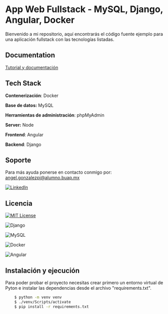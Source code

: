 
# App Web Fullstack - MySQL, Django, Angular, Docker

Bienvenido a mi repositorio, aquí encontrarás el código fuente ejemplo para una aplicación fullstack con las tecnologías listadas.



## Documentation

[Tutorial y documentación](https://pinola.notion.site/Construyendo-una-App-Web-con-Docker-MySQL-Django-y-Angular-e83fbbab72bb4da19858445c7a36f7a1?pvs=4)


## Tech Stack
**Contenerización**: Docker

**Base de datos:** MySQL

**Herramientas de administración**: phpMyAdmin

**Server:** Node

**Frontend**: Angular

**Backend**: Django


## Soporte

Para más ayuda ponerse en contacto conmigo por: angel.gonzalezpi@alumno.buap.mx

[![LinkedIn](https://img.shields.io/badge/LinkedIn-0077B5?style=for-the-badge&logo=linkedin&logoColor=white)](https://www.linkedin.com/in/agpineda/)


## Licencia


[![MIT License](https://img.shields.io/badge/License-MIT-green.svg)](https://choosealicense.com/licenses/mit/)


![Django](https://img.shields.io/badge/Django-092E20?style=for-the-badge&logo=django&logoColor=white) 

![MySQL](https://img.shields.io/badge/MySQL-00000F?style=for-the-badge&logo=mysql&logoColor=white)

![Docker](https://img.shields.io/badge/docker-%230db7ed.svg?style=for-the-badge&logo=docker&logoColor=white)

![Angular](https://img.shields.io/badge/Angular-DD0031?style=for-the-badge&logo=angular&logoColor=white)
## Instalación y ejecución

Para poder probar el proyecto necesitas crear primero un entorno virtual de Pyton e instalar las dependencias desde el archivo "requirements.txt".

```bash
    $ python -m venv venv
    $ ./venv/Scripts/activate
    $ pip install -r requirements.txt
```
    
